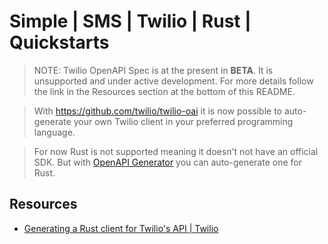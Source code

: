 # Simple | SMS | Twilio | Rust | Quickstarts
> NOTE: Twilio OpenAPI Spec is at the present in **BETA**. It is unsupported and under active development. For more details follow the link in the Resources section at the bottom of this README.

> With https://github.com/twilio/twilio-oai it is now possible to auto-generate your own Twilio client in your preferred programming language.

> For now Rust is not supported meaning it doesn't not have an official SDK. But with [OpenAPI Generator](https://openapi-generator.tech/) you can auto-generate one for Rust.



## Resources
- [Generating a Rust client for Twilio's API | Twilio](https://www.twilio.com/docs/openapi/generating-a-rust-client-for-twilios-api)
